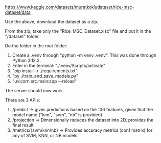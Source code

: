 https://www.kaggle.com/datasets/muratkokludataset/rice-msc-dataset/data

Use the above, download the dataset as a zip.

From the zip, take only the "Rice_MSC_Dataset.xlsx" file and put it in the "/dataset" folder.

Do the folder in the root folder:
1. Create a .venv through "python -m venv .venv". This was done through Python 3.12.2.
2. Enter in the terminal: "./.venv/Scripts/activate"
3. "pip install -r ./requirements.txt"
4. "py ./train_and_save_models.py"
5. "uvicorn src.main:app --reload"

The server should now work.

There are 3 APIs:
1. /predict -> gives predictions based on the 106 features, given that the model name ("knn", "svm", "nb" is provided)
2. /projection -> Dimensionally reduces the dataset into 2D, provides the final result
3. /metrics/{svm/knn/nb} -> Provides accuracy metrics (conf matrix) for any of SVM, KNN, or NB models
